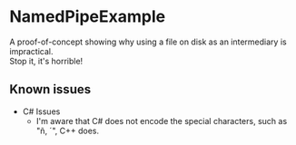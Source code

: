 # NamedPipeExample

A proof-of-concept showing why using a file on disk as an intermediary is impractical. \
Stop it, it's horrible!

## Known issues
- C# Issues
    - I'm aware that C# does not encode the special characters, such as "ñ, ´", C++ does.